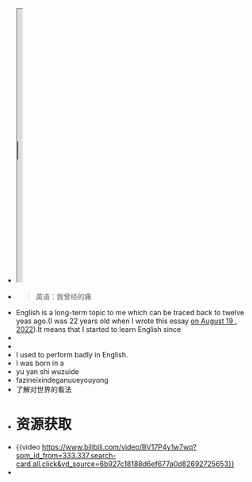 - <iframe src="https://notion.pet/view/index.html?q=d2fe6f20624088fe0276b7c664d33737.6d85a2b962ff707c1a7cd7a223d0932f" width="10"height="550"></iframe>
- > 英语：我曾经的痛
- English is a long-term topic to me which can be  traced back to twelve yeas ago.(I was 22 years old when I wrote this essay [on August 19 , 2022](logseq://graph/logseqPublish?page=%E8%8B%B1%E8%AF%AD%E4%B8%AD%E6%97%A5%E6%9C%9F%E8%A1%A8%E8%BE%BE)).It means that I started to learn English since
-
-
- I used to perform badly in English.
- I was born in a
- yu yan shi wuzuide
- fazineixindeganuueyouyong
- 了解对世界的看法
- # 资源获取
- {{video https://www.bilibili.com/video/BV17P4y1w7wq?spm_id_from=333.337.search-card.all.click&vd_source=6b927c18188d6ef677a0d82692725653}}
-